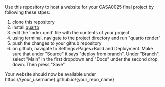 Use this repository to host a website for your CASA0025 final project by following these stpes: 

1. clone this repository 
2. install [quarto](https://quarto.org/docs/download/) 
3. edit the 'index.qmd' file with the contents of your project
4. using terminal, navigate to the project directory and run "quarto render" 
5. push the changes to your github repository 
6. on github, navigate to Settings>Pages>Build and Deployment. Make sure that under "Source" it says "deploy from branch". Under "Branch", select "Main" in the first dropdown and "Docs" under the second drop down. Then press "Save" 

Your website should now be available under 
https://{your_username}.github.io/{your_repo_name}